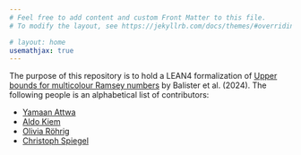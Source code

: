 ```yaml
---
# Feel free to add content and custom Front Matter to this file.
# To modify the layout, see https://jekyllrb.com/docs/themes/#overriding-theme-defaults

# layout: home
usemathjax: true
---
```


The purpose of this repository is to hold a LEAN4 formalization of [Upper bounds for multicolour Ramsey numbers](https://arxiv.org/abs/2410.17197) by Balister et al. (2024). The following people is an alphabetical list of contributors:

* [Yamaan Attwa](https://www.math-berlin.de/about-bms/life-at-bms/life-at-bms/yamaan-from-syria)
* [Aldo Kiem](https://iol.zib.de/team/aldo-kiem.html)
* [Olivia Röhrig](https://iol.zib.de/team/olivia-roehrig.html)
* [Christoph Spiegel](https://iol.zib.de/team/christoph-spiegel.html)